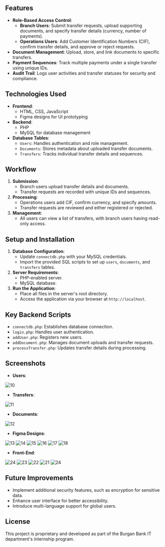 ## Features

- **Role-Based Access Control**: 
  - **Branch Users**: Submit transfer requests, upload supporting documents, and specify transfer details (currency, number of payments).
  - **Operations Users**: Add Customer Identification Numbers (CIF), confirm transfer details, and approve or reject requests.
- **Document Management**: Upload, store, and link documents to specific transfers.
- **Payment Sequences**: Track multiple payments under a single transfer using unique IDs.
- **Audit Trail**: Logs user activities and transfer statuses for security and compliance.

## Technologies Used

- **Frontend**:
  - HTML, CSS, JavaScript
  - Figma designs for UI prototyping
- **Backend**:
  - PHP
  - MySQL for database management
- **Database Tables**:
  - `Users`: Handles authentication and role management.
  - `Documents`: Stores metadata about uploaded transfer documents.
  - `Transfers`: Tracks individual transfer details and sequences.

## Workflow

1. **Submission**:
   - Branch users upload transfer details and documents.
   - Transfer requests are recorded with unique IDs and sequences.
2. **Processing**:
   - Operations users add CIF, confirm currency, and specify amounts.
   - Transfer requests are reviewed and either registered or rejected.
3. **Management**:
   - All users can view a list of transfers, with branch users having read-only access.

## Setup and Installation

1. **Database Configuration**:
   - Update `connectdb.php` with your MySQL credentials.
   - Import the provided SQL scripts to set up `users`, `documents`, and `transfers` tables.
2. **Server Requirements**:
   - PHP-enabled server.
   - MySQL database.
3. **Run the Application**:
   - Place all files in the server's root directory.
   - Access the application via your browser at `http://localhost`.

## Key Backend Scripts

- `connectdb.php`: Establishes database connection.
- `login.php`: Handles user authentication.
- `addUser.php`: Registers new users.
- `addDocument.php`: Manages document uploads and transfer requests.
- `processTransfer.php`: Updates transfer details during processing.

## Screenshots
- **Users**:
  
![10](https://github.com/user-attachments/assets/08fbc60f-d58d-45c7-a101-3209683146e5)
- **Transfers**:
  
![11](https://github.com/user-attachments/assets/73845e4c-5be8-405d-be83-d2fbf8bc9b8e)
- **Documents**:
  
![12](https://github.com/user-attachments/assets/34f9073d-a872-4a76-8fe6-414657b8db07)
- **Figma Designs**:
  
![13](https://github.com/user-attachments/assets/08d9826a-aa0e-40bb-a4e1-92417bad505e)
![14](https://github.com/user-attachments/assets/946e78f9-2a36-483e-929d-e8f625a84584)
![15](https://github.com/user-attachments/assets/257536ba-eb11-4810-98a1-e1e9f39476fa)
![16](https://github.com/user-attachments/assets/e6c85646-c43e-4e49-a8b3-964b847e1792)
![17](https://github.com/user-attachments/assets/8f1f7a89-b8ec-4b14-889a-59741f5ffc2e)
![18](https://github.com/user-attachments/assets/d5009618-5105-492d-880e-feb0712d1e7f)
- **Front-End**: 

![24](https://github.com/user-attachments/assets/24d716cc-53d0-4f14-af3f-86d7cd27d21f)
![23](https://github.com/user-attachments/assets/ca33710c-46e3-400d-a01e-66690a24c9f6)
![22](https://github.com/user-attachments/assets/0301e4e7-8176-4700-be8e-d48ddcf3552d)
![21](https://github.com/user-attachments/assets/eae95798-faca-4c5f-9b01-ac697a1bf78a)
![24](https://github.com/user-attachments/assets/fef95392-e6c4-4af2-8a76-b9b3221c535a)

## Future Improvements

- Implement additional security features, such as encryption for sensitive data.
- Enhance user interface for better accessibility.
- Introduce multi-language support for global users.

## License

This project is proprietary and developed as part of the Burgan Bank IT department's internship program.

